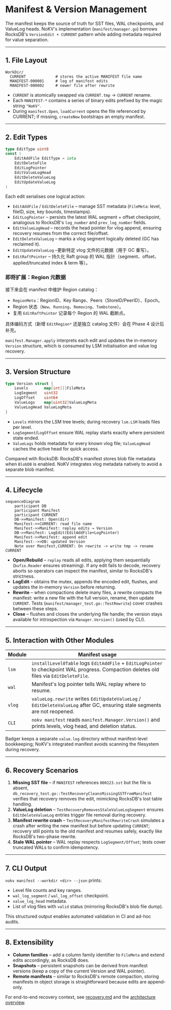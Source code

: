# Manifest & Version Management

The manifest keeps the source of truth for SST files, WAL checkpoints, and ValueLog heads. NoKV's implementation (`manifest/manager.go`) borrows RocksDB's `VersionEdit + CURRENT` pattern while adding metadata required for value separation.

---

## 1. File Layout

```text
WorkDir/
  CURRENT             # stores the active MANIFEST file name
  MANIFEST-000001     # log of manifest edits
  MANIFEST-000002     # newer file after rewrite
```

- `CURRENT` is atomically swapped via `CURRENT.tmp` → `CURRENT` rename.
- Each `MANIFEST-*` contains a series of binary edits prefixed by the magic string `"NoKV"`.
- During `manifest.Open`, `loadCurrent` opens the file referenced by CURRENT; if missing, `createNew` bootstraps an empty manifest.

---

## 2. Edit Types

```go
type EditType uint8
const (
    EditAddFile EditType = iota
    EditDeleteFile
    EditLogPointer
    EditValueLogHead
    EditDeleteValueLog
    EditUpdateValueLog
)
```

Each edit serialises one logical action:
- `EditAddFile` / `EditDeleteFile` – manage SST metadata (`FileMeta`: level, fileID, size, key bounds, timestamps).
- `EditLogPointer` – persists the latest WAL segment + offset checkpoint, analogous to RocksDB's `log_number` and `prev_log_number` fields.
- `EditValueLogHead` – records the head pointer for vlog append, ensuring recovery resumes from the correct file/offset.
- `EditDeleteValueLog` – marks a vlog segment logically deleted (GC has reclaimed it).
- `EditUpdateValueLog` –更新特定 vlog 文件的元数据（用于 GC 重写）。
- `EditRaftPointer` – 持久化 Raft group 的 WAL 指针（segment、offset、applied/truncated index & term 等）。

### 即将扩展：Region 元数据

接下来会在 manifest 中维护 Region catalog：

- `RegionMeta`：RegionID、Key Range、Peers（StoreID/PeerID）、Epoch。
- Region 状态（`New`、`Running`、`Removing`、`Tombstone`）。
- 复用 `EditRaftPointer` 记录每个 Region 的 WAL 截断点。

具体编码方式（新增 `EditRegion*` 还是独立 catalog 文件）会在 Phase 4 设计后补充。

`manifest.Manager.apply` interprets each edit and updates the in-memory `Version` structure, which is consumed by LSM initialisation and value log recovery.

---

## 3. Version Structure

```go
type Version struct {
    Levels       map[int][]FileMeta
    LogSegment   uint32
    LogOffset    uint64
    ValueLogs    map[uint32]ValueLogMeta
    ValueLogHead ValueLogMeta
}
```

- `Levels` mirrors the LSM tree levels; during recovery `lsm.LSM` loads files per level.
- `LogSegment`/`LogOffset` ensure WAL replay starts exactly where persistent state ended.
- `ValueLogs` holds metadata for every known vlog file; `ValueLogHead` caches the active head for quick access.

Compared with RocksDB: RocksDB's manifest stores blob file metadata when `BlobDB` is enabled. NoKV integrates vlog metadata natively to avoid a separate blob manifest.

---

## 4. Lifecycle

```mermaid
sequenceDiagram
    participant DB
    participant Manifest
    participant CURRENT
    DB->>Manifest: Open(dir)
    Manifest->>CURRENT: read file name
    Manifest->>Manifest: replay edits → Version
    DB->>Manifest: LogEdit(EditAddFile+LogPointer)
    Manifest->>Manifest: append edit
    Manifest-->>DB: updated Version
    Note over Manifest,CURRENT: On rewrite -> write tmp -> rename CURRENT
```

- **Open/Rebuild** – `replay` reads all edits, applying them sequentially (`bufio.Reader` ensures streaming). If any edit fails to decode, recovery aborts so operators can inspect the manifest, similar to RocksDB's strictness.
- **LogEdit** – obtains the mutex, appends the encoded edit, flushes, and updates the in-memory `Version` before returning.
- **Rewrite** – when compactions delete many files, a rewrite compacts the manifest: write a new file with the full version, rename, then update `CURRENT`. Tests (`manifest/manager_test.go::TestRewrite`) cover crashes between these steps.
- **Close** – flushes and closes the underlying file handle; the version stays available for introspection via `Manager.Version()` (used by CLI).

---

## 5. Interaction with Other Modules

| Module | Manifest usage |
| --- | --- |
| `lsm` | `installLevel0Table` logs `EditAddFile` + `EditLogPointer` to checkpoint WAL progress. Compaction deletes old files via `EditDeleteFile`. |
| `wal` | Manifest's log pointer tells WAL replay where to resume. |
| `vlog` | `valueLog.rewrite` writes `EditUpdateValueLog` / `EditDeleteValueLog` after GC, ensuring stale segments are not reopened. |
| `CLI` | `nokv manifest` reads `manifest.Manager.Version()` and prints levels, vlog head, and deletion status. |

Badger keeps a separate `value.log` directory without manifest-level bookkeeping; NoKV's integrated manifest avoids scanning the filesystem during recovery.

---

## 6. Recovery Scenarios

1. **Missing SST file** – if `MANIFEST` references `000123.sst` but the file is absent, `db_recovery_test.go::TestRecoveryCleansMissingSSTFromManifest` verifies that recovery removes the edit, mimicking RocksDB's lost table handling.
2. **ValueLog deletion** – `TestRecoveryRemovesStaleValueLogSegment` ensures `EditDeleteValueLog` entries trigger file removal during recovery.
3. **Manifest rewrite crash** – `TestRecoveryManifestRewriteCrash` simulates a crash after writing the new manifest but before updating `CURRENT`; recovery still points to the old manifest and resumes safely, exactly like RocksDB's two-phase rewrite.
4. **Stale WAL pointer** – WAL replay respects `LogSegment/Offset`; tests cover truncated WALs to confirm idempotency.

---

## 7. CLI Output

`nokv manifest --workdir <dir> --json` prints:
- Level file counts and key ranges.
- `wal_log_segment` / `wal_log_offset` checkpoint.
- `value_log_head` metadata.
- List of vlog files with `valid` status (mirroring RocksDB's blob file dump).

This structured output enables automated validation in CI and ad-hoc audits.

---

## 8. Extensibility

- **Column families** – add a column family identifier to `FileMeta` and extend edits accordingly, as RocksDB does.
- **Snapshots** – persistent snapshots can be derived from manifest versions (keep a copy of the current Version and WAL pointer).
- **Remote manifests** – similar to RocksDB's remote compaction, storing manifests in object storage is straightforward because edits are append-only.

For end-to-end recovery context, see [recovery.md](recovery.md) and the [architecture overview](architecture.md).

